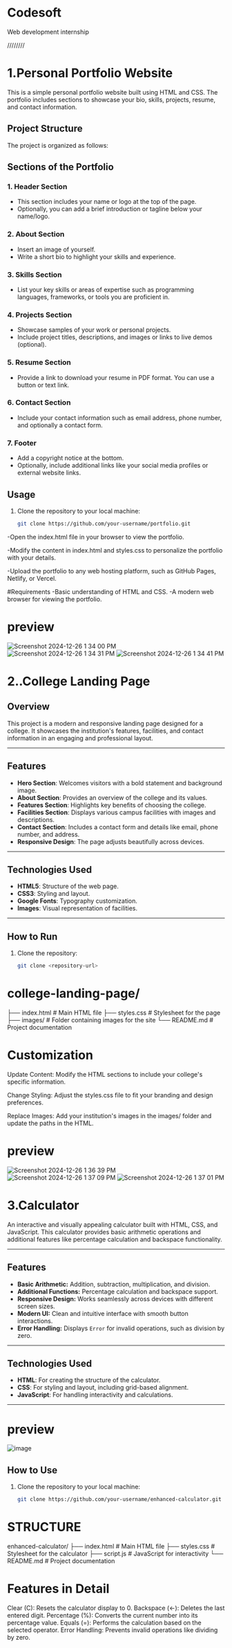 # Codesoft
Web development internship


////////
# 1.Personal Portfolio Website

This is a simple personal portfolio website built using HTML and CSS. The portfolio includes sections to showcase your bio, skills, projects, resume, and contact information.

## Project Structure

The project is organized as follows:

## Sections of the Portfolio

### 1. **Header Section**
   - This section includes your name or logo at the top of the page.
   - Optionally, you can add a brief introduction or tagline below your name/logo.

### 2. **About Section**
   - Insert an image of yourself.
   - Write a short bio to highlight your skills and experience.

### 3. **Skills Section**
   - List your key skills or areas of expertise such as programming languages, frameworks, or tools you are proficient in.

### 4. **Projects Section**
   - Showcase samples of your work or personal projects.
   - Include project titles, descriptions, and images or links to live demos (optional).

### 5. **Resume Section**
   - Provide a link to download your resume in PDF format. You can use a button or text link.

### 6. **Contact Section**
   - Include your contact information such as email address, phone number, and optionally a contact form.

### 7. **Footer**
   - Add a copyright notice at the bottom.
   - Optionally, include additional links like your social media profiles or external website links.

## Usage

1. Clone the repository to your local machine:
   ```bash
   git clone https://github.com/your-username/portfolio.git
   
-Open the index.html file in your browser to view the portfolio.

-Modify the content in index.html and styles.css to personalize the portfolio with your details.

-Upload the portfolio to any web hosting platform, such as GitHub Pages, Netlify, or Vercel.

#Requirements
-Basic understanding of HTML and CSS.
-A modern web browser for viewing the portfolio.

# preview
![Screenshot 2024-12-26 1 34 00 PM](https://github.com/user-attachments/assets/9a824d2f-8d60-4453-92ae-ba8bbeebcefc)
![Screenshot 2024-12-26 1 34 31 PM](https://github.com/user-attachments/assets/3d2d1773-9929-4306-b961-3e7b463acb5d)
![Screenshot 2024-12-26 1 34 41 PM](https://github.com/user-attachments/assets/dfad24a2-f437-4dc2-a773-faf8889e60f4)



# 2..College Landing Page

## Overview
This project is a modern and responsive landing page designed for a college. It showcases the institution's features, facilities, and contact information in an engaging and professional layout.

---

## Features
- **Hero Section**: Welcomes visitors with a bold statement and background image.
- **About Section**: Provides an overview of the college and its values.
- **Features Section**: Highlights key benefits of choosing the college.
- **Facilities Section**: Displays various campus facilities with images and descriptions.
- **Contact Section**: Includes a contact form and details like email, phone number, and address.
- **Responsive Design**: The page adjusts beautifully across devices.

---

## Technologies Used
- **HTML5**: Structure of the web page.
- **CSS3**: Styling and layout.
- **Google Fonts**: Typography customization.
- **Images**: Visual representation of facilities.

---

## How to Run
1. Clone the repository:
   ```bash
   git clone <repository-url>


# college-landing-page/
├── index.html        # Main HTML file
├── styles.css        # Stylesheet for the page
├── images/           # Folder containing images for the site
└── README.md         # Project documentation

# Customization

Update Content: Modify the HTML sections to include your college's specific information.

Change Styling: Adjust the styles.css file to fit your branding and design preferences.

Replace Images: Add your institution's images in the images/ folder and update the paths in the HTML.

# preview
![Screenshot 2024-12-26 1 36 39 PM](https://github.com/user-attachments/assets/1b13e86b-da5f-4f2d-b774-0bcb86c662a6)
![Screenshot 2024-12-26 1 37 09 PM](https://github.com/user-attachments/assets/62802f3c-eaf2-42a9-bc35-64113356bdee)
![Screenshot 2024-12-26 1 37 01 PM](https://github.com/user-attachments/assets/2dcca3ef-3a92-4791-88ff-5b2f5a851a2f)










# 3.Calculator

An interactive and visually appealing calculator built with HTML, CSS, and JavaScript. This calculator provides basic arithmetic operations and additional features like percentage calculation and backspace functionality.

---

## Features

- **Basic Arithmetic:** Addition, subtraction, multiplication, and division.
- **Additional Functions:** Percentage calculation and backspace support.
- **Responsive Design:** Works seamlessly across devices with different screen sizes.
- **Modern UI:** Clean and intuitive interface with smooth button interactions.
- **Error Handling:** Displays `Error` for invalid operations, such as division by zero.

---

## Technologies Used

- **HTML**: For creating the structure of the calculator.
- **CSS**: For styling and layout, including grid-based alignment.
- **JavaScript**: For handling interactivity and calculations.

---

# preview
![image](https://github.com/user-attachments/assets/3bc58297-1891-41c1-81de-3ea3f4d8a62f)


## How to Use

1. Clone the repository to your local machine:
   ```bash
   git clone https://github.com/your-username/enhanced-calculator.git

# STRUCTURE
enhanced-calculator/
├── index.html      # Main HTML file
├── styles.css      # Stylesheet for the calculator
├── script.js       # JavaScript for interactivity
└── README.md       # Project documentation

# Features in Detail

Clear (C): Resets the calculator display to 0.
Backspace (←): Deletes the last entered digit.
Percentage (%): Converts the current number into its percentage value.
Equals (=): Performs the calculation based on the selected operator.
Error Handling: Prevents invalid operations like dividing by zero.







